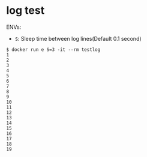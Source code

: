 # log test

ENVs:

- `S`: Sleep time between log lines(Default 0.1 second)


```
$ docker run e S=3 -it --rm testlog
1
2
3
4
5
6
7
8
9
10
11
12
13
14
15
16
17
18
19
```

